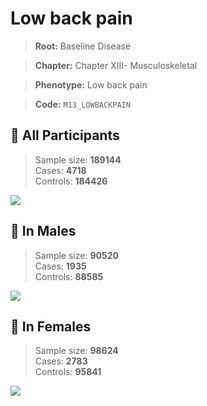 # Low back pain

> **Root:** Baseline Disease  

> **Chapter:** Chapter XIII- Musculoskeletal  

> **Phenotype:** Low back pain  

> **Code:** `M13_LOWBACKPAIN`

## 🧪 All Participants  
> Sample size: **189144**  
> Cases: **4718**  
> Controls: **184426**
<img src="/Disease/Figures/ALL/Incidence/M13_LOWBACKPAIN.png"/>
<CsvTable src="/Disease/Data/ALL/Incidence/COX_M13_LOWBACKPAIN.csv" label="🔍 View full results" />

## 👨 In Males  
> Sample size: **90520**  
> Cases: **1935**  
> Controls: **88585**
<img src="/Disease/Figures/Male/Incidence/M13_LOWBACKPAIN.png"/>
<CsvTable src="/Disease/Data/Male/Incidence/COX_M13_LOWBACKPAIN.csv" label="🔍 View full results" />

## 👩 In Females  
> Sample size: **98624**  
> Cases: **2783**  
> Controls: **95841**
<img src="/Disease/Figures/Female/Incidence/M13_LOWBACKPAIN.png"/>
<CsvTable src="/Disease/Data/Female/Incidence/COX_M13_LOWBACKPAIN.csv" label="🔍 View full results" />

